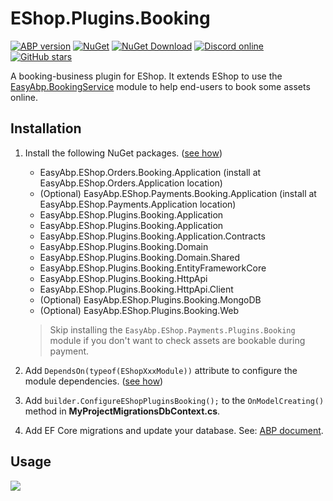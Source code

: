 # EShop.Plugins.Booking

[![ABP version](https://img.shields.io/badge/dynamic/xml?style=flat-square&color=yellow&label=abp&query=%2F%2FProject%2FPropertyGroup%2FAbpVersion&url=https%3A%2F%2Fraw.githubusercontent.com%2FEasyAbp%2FEShop%2Fmaster%2FDirectory.Build.props)](https://abp.io)
[![NuGet](https://img.shields.io/nuget/v/EasyAbp.EShop.Plugins.Booking.Domain.Shared.svg?style=flat-square)](https://www.nuget.org/packages/EasyAbp.EShop.Plugins.Booking.Domain.Shared)
[![NuGet Download](https://img.shields.io/nuget/dt/EasyAbp.EShop.Plugins.Booking.Domain.Shared.svg?style=flat-square)](https://www.nuget.org/packages/EasyAbp.EShop.Plugins.Booking.Domain.Shared)
[![Discord online](https://badgen.net/discord/online-members/S6QaezrCRq?label=Discord)](https://discord.gg/S6QaezrCRq)
[![GitHub stars](https://img.shields.io/github/stars/EasyAbp/EShop?style=social)](https://www.github.com/EasyAbp/EShop)

A booking-business plugin for EShop. It extends EShop to use the [EasyAbp.BookingService](https://github.com/EasyAbp/BookingService) module to help end-users to book some assets online.

## Installation

1. Install the following NuGet packages. ([see how](https://github.com/EasyAbp/EasyAbpGuide/blob/master/docs/How-To.md#add-nuget-packages))

    * EasyAbp.EShop.Orders.Booking.Application (install at EasyAbp.EShop.Orders.Application location)
    * (Optional) EasyAbp.EShop.Payments.Booking.Application (install at EasyAbp.EShop.Payments.Application location)
    * EasyAbp.EShop.Plugins.Booking.Application
    * EasyAbp.EShop.Plugins.Booking.Application
    * EasyAbp.EShop.Plugins.Booking.Application.Contracts
    * EasyAbp.EShop.Plugins.Booking.Domain
    * EasyAbp.EShop.Plugins.Booking.Domain.Shared
    * EasyAbp.EShop.Plugins.Booking.EntityFrameworkCore
    * EasyAbp.EShop.Plugins.Booking.HttpApi
    * EasyAbp.EShop.Plugins.Booking.HttpApi.Client
    * (Optional) EasyAbp.EShop.Plugins.Booking.MongoDB
    * (Optional) EasyAbp.EShop.Plugins.Booking.Web

   > Skip installing the `EasyAbp.EShop.Payments.Plugins.Booking` module if you don't want to check assets are bookable during payment.

1. Add `DependsOn(typeof(EShopXxxModule))` attribute to configure the module dependencies. ([see how](https://github.com/EasyAbp/EasyAbpGuide/blob/master/docs/How-To.md#add-module-dependencies))

1. Add `builder.ConfigureEShopPluginsBooking();` to the `OnModelCreating()` method in **MyProjectMigrationsDbContext.cs**.

1. Add EF Core migrations and update your database. See: [ABP document](https://docs.abp.io/en/abp/latest/Tutorials/Part-1?UI=MVC&DB=EF#add-database-migration).

## Usage

[![](https://mermaid.ink/img/pako:eNrFlU1v2zAMhv-KoMtWIO3uxhCg6wLs1qzBbrkoEp0IlSWPkjZ4Rf_7qI84TpA2LTBgOVmU-JB8RTFPXDoFvOEefkawEr5qsUXRrS2jn4jB2dhtAMv6hwe8ns-_OPeo7XYF-EtLaNj3CDiwDVnFxgALugPWOmTCewi-uB77XBMlwRr2ACGi9awH1E75oziL1c71N_eoAH3D7hBEACZyIEIxlzbYbx12JRITVrEgcEufKYfCmkJG5tLErbb-pmbVsIX1ESn1HRTWp1yE9mNVnzc4_1iPZ1hORzt7G8POof6TF98oBQN4NQ19EuuMfheDn6lkFDCvmcziqDPyLcXQgQ0k4Iq0IZFYXyz5ilLMrONRxtXlH8lVcf9LsLGaUbJqeZNod67rDYQSrCr3Rnr1VK9Ku-_uvNortfdcBPeeJs77S6FP_S4Lei9l7If6YMvdRfNYrLfJSMSrsw_55WSSs7ByYAg-mjBSM2_cfcibB7wwYeLqo5RA56uGLxd0MiqmlzZpbzAeJvRWaPNuNHmCOYBTWWnuILQxjZ_TLgGrXplpZXJ2Q2F98MwHEaK__N574lJ6s0OXzYjBZM4OFJ_xDrCjVqDR_pRwa06p0UzkDX0qaAWpvuZr-0xHY6_oHSyUDg550wpSacbT7F8NVvImYIT9ofr3UE89_wU5QDGI)](https://mermaid-js.github.io/mermaid-live-editor/edit#pako:eNrFlU1v2zAMhv-KoMtWIO3uxhCg6wLs1qzBbrkoEp0IlSWPkjZ4Rf_7qI84TpA2LTBgOVmU-JB8RTFPXDoFvOEefkawEr5qsUXRrS2jn4jB2dhtAMv6hwe8ns-_OPeo7XYF-EtLaNj3CDiwDVnFxgALugPWOmTCewi-uB77XBMlwRr2ACGi9awH1E75oziL1c71N_eoAH3D7hBEACZyIEIxlzbYbx12JRITVrEgcEufKYfCmkJG5tLErbb-pmbVsIX1ESn1HRTWp1yE9mNVnzc4_1iPZ1hORzt7G8POof6TF98oBQN4NQ19EuuMfheDn6lkFDCvmcziqDPyLcXQgQ0k4Iq0IZFYXyz5ilLMrONRxtXlH8lVcf9LsLGaUbJqeZNod67rDYQSrCr3Rnr1VK9Ku-_uvNortfdcBPeeJs77S6FP_S4Lei9l7If6YMvdRfNYrLfJSMSrsw_55WSSs7ByYAg-mjBSM2_cfcibB7wwYeLqo5RA56uGLxd0MiqmlzZpbzAeJvRWaPNuNHmCOYBTWWnuILQxjZ_TLgGrXplpZXJ2Q2F98MwHEaK__N574lJ6s0OXzYjBZM4OFJ_xDrCjVqDR_pRwa06p0UzkDX0qaAWpvuZr-0xHY6_oHSyUDg550wpSacbT7F8NVvImYIT9ofr3UE89_wU5QDGI)
